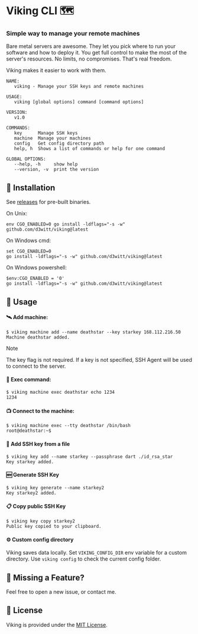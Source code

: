 # Viking CLI 🗺️

### Simple way to manage your remote machines

Bare metal servers are awesome. They let you pick where to run your software and how to deploy it. You get full control to make the most of the server's resources. No limits, no compromises. That's real freedom.

Viking makes it easier to work with them.

```
NAME:
   viking - Manage your SSH keys and remote machines

USAGE:
   viking [global options] command [command options]

VERSION:
   v1.0

COMMANDS:
   key      Manage SSH keys
   machine  Manage your machines
   config   Get config directory path
   help, h  Shows a list of commands or help for one command

GLOBAL OPTIONS:
   --help, -h     show help
   --version, -v  print the version
```

## 🚀 Installation

See [releases](https://github.com/d3witt/viking/releases) for pre-built binaries.

On Unix:
```
env CGO_ENABLED=0 go install -ldflags="-s -w" github.com/d3witt/viking@latest
```

On Windows cmd:
```
set CGO_ENABLED=0
go install -ldflags="-s -w" github.com/d3witt/viking@latest
```

On Windows powershell:
```
$env:CGO_ENABLED = '0'
go install -ldflags="-s -w" github.com/d3witt/viking@latest
```

## 📄 Usage

#### 🛰️ Add machine:
```
$ viking machine add --name deathstar --key starkey 168.112.216.50
Machine deathstar added.
```
> [!NOTE]  
> The key flag is not required. If a key is not specified, SSH Agent will be used to connect to the server.

#### 📡 Exec command:
```
$ viking machine exec deathstar echo 1234
1234
```

#### 📺 Connect to the machine:
```
$ viking machine exec --tty deathstar /bin/bash
root@deathstar:~$
```

#### 🔑 Add SSH key from a file
```
$ viking key add --name starkey --passphrase dart ./id_rsa_star
Key starkey added.
```

#### 🆕 Generate SSH Key
```
$ viking key generate --name starkey2
Key starkey2 added.
```

#### 📋 Copy public SSH Key
```
$ viking key copy starkey2
Public key copied to your clipboard.
```

#### ⚙️ Custom config directory
Viking saves data locally. Set `VIKING_CONFIG_DIR` env variable for a custom directory. Use `viking config` to check the current config folder.

## 🤝  Missing a Feature?
Feel free to open a new issue, or contact me.

## 📘  License
Viking is provided under the [MIT License](https://github.com/d3witt/viking/blob/main/LICENSE).
